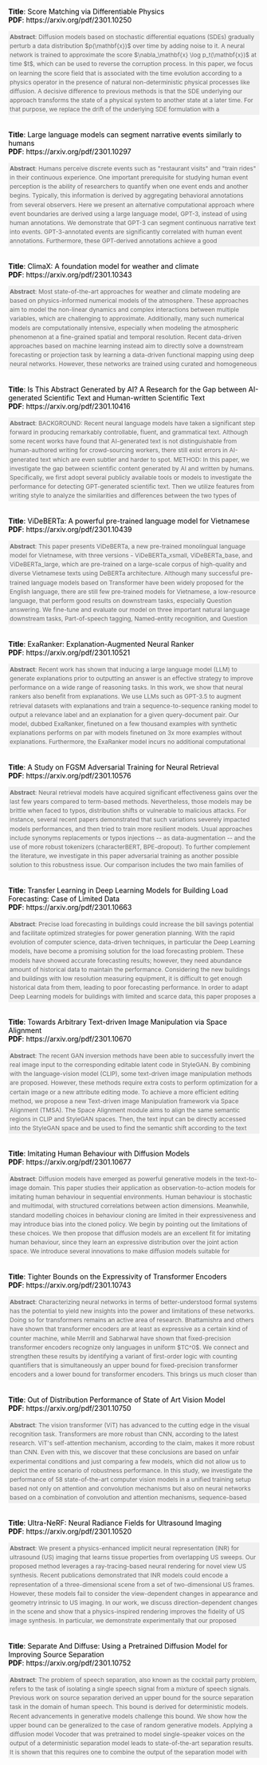 <html>
        <body>
        <p style="color: black; font-size: 14px; text-align: left; visibility: visible;"><b style="visibility: visible;">Title</b>: Score Matching via Differentiable Physics<br style="visibility: visible;"/><b style="visibility: visible;">PDF</b>: https://arxiv.org/pdf/2301.10250<br style="visibility: visible;"/></p><section style="margin-right: auto; margin-left: auto; padding: 0.2em; max-width: 100%; box-sizing: border-box; height: 12em; color: rgb(102, 101, 101); font-size: 14px; line-height: 1.3em; overflow: auto; overflow-wrap: break-word !important; background: rgb(240, 240, 240); text-align: left; visibility: visible;">
        <span style="font-size: 12px; visibility: visible;">
        <b style="visibility: visible;">Abstract</b>: Diffusion models based on stochastic differential equations (SDEs) gradually perturb a data distribution $p(\mathbf{x})$ over time by adding noise to it. A neural network is trained to approximate the score $\nabla_\mathbf{x} \log p_t(\mathbf{x})$ at time $t$, which can be used to reverse the corruption process. In this paper, we focus on learning the score field that is associated with the time evolution according to a physics operator in the presence of natural non-deterministic physical processes like diffusion. A decisive difference to previous methods is that the SDE underlying our approach transforms the state of a physical system to another state at a later time. For that purpose, we replace the drift of the underlying SDE formulation with a differentiable simulator or a neural network approximation of the physics. We propose different training strategies based on the so-called probability flow ODE to fit a training set of simulation trajectories and discuss their relation to the score matching objective. For inference, we sample plausible trajectories that evolve towards a given end state using the reverse-time SDE and demonstrate the competitiveness of our approach for different challenging inverse problems. <br style="visibility: visible;"/></span>
        </section><br style="visibility: visible;"/><p style="color: black; font-size: 14px; text-align: left; visibility: visible;"><b style="visibility: visible;">Title</b>: Large language models can segment narrative events similarly to humans<br style="visibility: visible;"/><b style="visibility: visible;">PDF</b>: https://arxiv.org/pdf/2301.10297<br style="visibility: visible;"/></p><section style="margin-right: auto; margin-left: auto; padding: 0.2em; max-width: 100%; box-sizing: border-box; height: 12em; color: rgb(102, 101, 101); font-size: 14px; line-height: 1.3em; overflow: auto; overflow-wrap: break-word !important; background: rgb(240, 240, 240); text-align: left; visibility: visible;">
        <span style="font-size: 12px; visibility: visible;">
        <b style="visibility: visible;">Abstract</b>: Humans perceive discrete events such as "restaurant visits" and "train rides" in their continuous experience. One important prerequisite for studying human event perception is the ability of researchers to quantify when one event ends and another begins. Typically, this information is derived by aggregating behavioral annotations from several observers. Here we present an alternative computational approach where event boundaries are derived using a large language model, GPT-3, instead of using human annotations. We demonstrate that GPT-3 can segment continuous narrative text into events. GPT-3-annotated events are significantly correlated with human event annotations. Furthermore, these GPT-derived annotations achieve a good approximation of the "consensus" solution (obtained by averaging across human annotations); the boundaries identified by GPT-3 are closer to the consensus, on average, than boundaries identified by individual human annotators. This finding suggests that GPT-3 provides a feasible solution for automated event annotations, and it demonstrates a further parallel between human cognition and prediction in large language models. In the future, GPT-3 may thereby help to elucidate the principles underlying human event perception. <br style="visibility: visible;"/></span>
        </section><br style="visibility: visible;"/><p style="color: black; font-size: 14px; text-align: left; visibility: visible;"><b style="visibility: visible;">Title</b>: ClimaX: A foundation model for weather and climate<br style="visibility: visible;"/><b style="visibility: visible;">PDF</b>: https://arxiv.org/pdf/2301.10343<br style="visibility: visible;"/></p><section style="margin-right: auto; margin-left: auto; padding: 0.2em; max-width: 100%; box-sizing: border-box; height: 12em; color: rgb(102, 101, 101); font-size: 14px; line-height: 1.3em; overflow: auto; overflow-wrap: break-word !important; background: rgb(240, 240, 240); text-align: left; visibility: visible;">
        <span style="font-size: 12px; visibility: visible;">
        <b style="visibility: visible;">Abstract</b>: Most state-of-the-art approaches for weather and climate modeling are based on physics-informed numerical models of the atmosphere. These approaches aim to model the non-linear dynamics and complex interactions between multiple variables, which are challenging to approximate. Additionally, many such numerical models are computationally intensive, especially when modeling the atmospheric phenomenon at a fine-grained spatial and temporal resolution. Recent data-driven approaches based on machine learning instead aim to directly solve a downstream forecasting or projection task by learning a data-driven functional mapping using deep neural networks. However, these networks are trained using curated and homogeneous climate datasets for specific spatiotemporal tasks, and thus lack the generality of numerical models. We develop and demonstrate ClimaX, a flexible and generalizable deep learning model for weather and climate science that can be trained using heterogeneous datasets spanning different variables, spatio-temporal coverage, and physical groundings. ClimaX extends the Transformer architecture with novel encoding and aggregation blocks that allow effective use of available compute while maintaining general utility. ClimaX is pre-trained with a self-supervised learning objective on climate datasets derived from CMIP6. The pre-trained ClimaX can then be fine-tuned to address a breadth of climate and weather tasks, including those that involve atmospheric variables and spatio-temporal scales unseen during pretraining. Compared to existing data-driven baselines, we show that this generality in ClimaX results in superior performance on benchmarks for weather forecasting and climate projections, even when pretrained at lower resolutions and compute budgets. <br style="visibility: visible;"/></span>
        </section><br style="visibility: visible;"/><p style="color: black; font-size: 14px; text-align: left; visibility: visible;"><b style="visibility: visible;">Title</b>: Is This Abstract Generated by AI? A Research for the Gap between  AI-generated Scientific Text and Human-written Scientific Text<br style="visibility: visible;"/><b style="visibility: visible;">PDF</b>: https://arxiv.org/pdf/2301.10416<br style="visibility: visible;"/></p><section style="margin-right: auto; margin-left: auto; padding: 0.2em; max-width: 100%; box-sizing: border-box; height: 12em; color: rgb(102, 101, 101); font-size: 14px; line-height: 1.3em; overflow: auto; overflow-wrap: break-word !important; background: rgb(240, 240, 240); text-align: left; visibility: visible;">
        <span style="font-size: 12px; visibility: visible;">
        <b style="visibility: visible;">Abstract</b>: BACKGROUND: Recent neural language models have taken a significant step forward in producing remarkably controllable, fluent, and grammatical text. Although some recent works have found that AI-generated text is not distinguishable from human-authored writing for crowd-sourcing workers, there still exist errors in AI-generated text which are even subtler and harder to spot. METHOD: In this paper, we investigate the gap between scientific content generated by AI and written by humans. Specifically, we first adopt several publicly available tools or models to investigate the performance for detecting GPT-generated scientific text. Then we utilize features from writing style to analyze the similarities and differences between the two types of content. Furthermore, more complex and deep perspectives, such as consistency, coherence, language redundancy, and factual errors, are also taken into consideration for in-depth analysis. RESULT: The results suggest that while AI has the potential to generate scientific content that is as accurate as human-written content, there is still a gap in terms of depth and overall quality. AI-generated scientific content is more likely to contain errors in language redundancy and factual issues. CONCLUSION: We find that there exists a ``writing style'' gap between AI-generated scientific text and human-written scientific text. Moreover, based on the analysis result, we summarize a series of model-agnostic or distribution-agnostic features, which could be utilized to unknown or novel domain distribution and different generation methods. Future research should focus on not only improving the capabilities of AI models to produce high-quality content but also examining and addressing ethical and security concerns related to the generation and the use of AI-generated content. <br style="visibility: visible;"/></span>
        </section><br style="visibility: visible;"/><p style="color: black; font-size: 14px; text-align: left; visibility: visible;"><b style="visibility: visible;">Title</b>: ViDeBERTa: A powerful pre-trained language model for Vietnamese<br style="visibility: visible;"/><b style="visibility: visible;">PDF</b>: https://arxiv.org/pdf/2301.10439<br style="visibility: visible;"/></p><section style="margin-right: auto; margin-left: auto; padding: 0.2em; max-width: 100%; box-sizing: border-box; height: 12em; color: rgb(102, 101, 101); font-size: 14px; line-height: 1.3em; overflow: auto; overflow-wrap: break-word !important; background: rgb(240, 240, 240); text-align: left; visibility: visible;">
        <span style="font-size: 12px; visibility: visible;">
        <b style="visibility: visible;">Abstract</b>: This paper presents ViDeBERTa, a new pre-trained monolingual language model for Vietnamese, with three versions - ViDeBERTa_xsmall, ViDeBERTa_base, and ViDeBERTa_large, which are pre-trained on a large-scale corpus of high-quality and diverse Vietnamese texts using DeBERTa architecture. Although many successful pre-trained language models based on Transformer have been widely proposed for the English language, there are still few pre-trained models for Vietnamese, a low-resource language, that perform good results on downstream tasks, especially Question answering. We fine-tune and evaluate our model on three important natural language downstream tasks, Part-of-speech tagging, Named-entity recognition, and Question answering. The empirical results demonstrate that ViDeBERTa with far fewer parameters surpasses the previous state-of-the-art models on multiple Vietnamese-specific natural language understanding tasks. Notably, ViDeBERTa_base with 86M parameters, which is only about 23% of PhoBERT_large with 370M parameters, still performs the same or better results than the previous state-of-the-art model. Our ViDeBERTa models are available at: https://github.com/HySonLab/ViDeBERTa. <br style="visibility: visible;"/></span>
        </section><br style="visibility: visible;"/><p style="color: black; font-size: 14px; text-align: left; visibility: visible;"><b style="visibility: visible;">Title</b>: ExaRanker: Explanation-Augmented Neural Ranker<br style="visibility: visible;"/><b style="visibility: visible;">PDF</b>: https://arxiv.org/pdf/2301.10521<br style="visibility: visible;"/></p><section style="margin-right: auto; margin-left: auto; padding: 0.2em; max-width: 100%; box-sizing: border-box; height: 12em; color: rgb(102, 101, 101); font-size: 14px; line-height: 1.3em; overflow: auto; overflow-wrap: break-word !important; background: rgb(240, 240, 240); text-align: left; visibility: visible;">
        <span style="font-size: 12px; visibility: visible;">
        <b style="visibility: visible;">Abstract</b>: Recent work has shown that inducing a large language model (LLM) to generate explanations prior to outputting an answer is an effective strategy to improve performance on a wide range of reasoning tasks. In this work, we show that neural rankers also benefit from explanations. We use LLMs such as GPT-3.5 to augment retrieval datasets with explanations and train a sequence-to-sequence ranking model to output a relevance label and an explanation for a given query-document pair. Our model, dubbed ExaRanker, finetuned on a few thousand examples with synthetic explanations performs on par with models finetuned on 3x more examples without explanations. Furthermore, the ExaRanker model incurs no additional computational cost during ranking and allows explanations to be requested on demand. <br style="visibility: visible;"/></span>
        </section><br style="visibility: visible;"/><p style="color: black; font-size: 14px; text-align: left; visibility: visible;"><b style="visibility: visible;">Title</b>: A Study on FGSM Adversarial Training for Neural Retrieval<br style="visibility: visible;"/><b style="visibility: visible;">PDF</b>: https://arxiv.org/pdf/2301.10576<br style="visibility: visible;"/></p><section style="margin-right: auto; margin-left: auto; padding: 0.2em; max-width: 100%; box-sizing: border-box; height: 12em; color: rgb(102, 101, 101); font-size: 14px; line-height: 1.3em; overflow: auto; overflow-wrap: break-word !important; background: rgb(240, 240, 240); text-align: left; visibility: visible;">
        <span style="font-size: 12px; visibility: visible;">
        <b style="visibility: visible;">Abstract</b>: Neural retrieval models have acquired significant effectiveness gains over the last few years compared to term-based methods. Nevertheless, those models may be brittle when faced to typos, distribution shifts or vulnerable to malicious attacks. For instance, several recent papers demonstrated that such variations severely impacted models performances, and then tried to train more resilient models. Usual approaches include synonyms replacements or typos injections -- as data-augmentation -- and the use of more robust tokenizers (characterBERT, BPE-dropout). To further complement the literature, we investigate in this paper adversarial training as another possible solution to this robustness issue. Our comparison includes the two main families of BERT-based neural retrievers, i.e. dense and sparse, with and without distillation techniques. We then demonstrate that one of the most simple adversarial training techniques -- the Fast Gradient Sign Method (FGSM) -- can improve first stage rankers robustness and effectiveness. In particular, FGSM increases models performances on both in-domain and out-of-domain distributions, and also on queries with typos, for multiple neural retrievers. <br style="visibility: visible;"/></span>
        </section><br style="visibility: visible;"/><p style="color: black; font-size: 14px; text-align: left; visibility: visible;"><b style="visibility: visible;">Title</b>: Transfer Learning in Deep Learning Models for Building Load Forecasting:  Case of Limited Data<br style="visibility: visible;"/><b style="visibility: visible;">PDF</b>: https://arxiv.org/pdf/2301.10663<br style="visibility: visible;"/></p><section style="margin-right: auto; margin-left: auto; padding: 0.2em; max-width: 100%; box-sizing: border-box; height: 12em; color: rgb(102, 101, 101); font-size: 14px; line-height: 1.3em; overflow: auto; overflow-wrap: break-word !important; background: rgb(240, 240, 240); text-align: left; visibility: visible;">
        <span style="font-size: 12px; visibility: visible;">
        <b style="visibility: visible;">Abstract</b>: Precise load forecasting in buildings could increase the bill savings potential and facilitate optimized strategies for power generation planning. With the rapid evolution of computer science, data-driven techniques, in particular the Deep Learning models, have become a promising solution for the load forecasting problem. These models have showed accurate forecasting results; however, they need abundance amount of historical data to maintain the performance. Considering the new buildings and buildings with low resolution measuring equipment, it is difficult to get enough historical data from them, leading to poor forecasting performance. In order to adapt Deep Learning models for buildings with limited and scarce data, this paper proposes a Building-to-Building Transfer Learning framework to overcome the problem and enhance the performance of Deep Learning models. The transfer learning approach was applied to a new technique known as Transformer model due to its efficacy in capturing data trends. The performance of the algorithm was tested on a large commercial building with limited data. The result showed that the proposed approach improved the forecasting accuracy by 56.8% compared to the case of conventional deep learning where training from scratch is used. The paper also compared the proposed Transformer model to other sequential deep learning models such as Long-short Term Memory (LSTM) and Recurrent Neural Network (RNN). The accuracy of the transformer model outperformed other models by reducing the root mean square error to 0.009, compared to LSTM with 0.011 and RNN with 0.051. <br style="visibility: visible;"/></span>
        </section><br style="visibility: visible;"/><p style="color: black; font-size: 14px; text-align: left; visibility: visible;"><b style="visibility: visible;">Title</b>: Towards Arbitrary Text-driven Image Manipulation via Space Alignment<br style="visibility: visible;"/><b style="visibility: visible;">PDF</b>: https://arxiv.org/pdf/2301.10670<br style="visibility: visible;"/></p><section style="margin-right: auto; margin-left: auto; padding: 0.2em; max-width: 100%; box-sizing: border-box; height: 12em; color: rgb(102, 101, 101); font-size: 14px; line-height: 1.3em; overflow: auto; overflow-wrap: break-word !important; background: rgb(240, 240, 240); text-align: left; visibility: visible;">
        <span style="font-size: 12px; visibility: visible;">
        <b style="visibility: visible;">Abstract</b>: The recent GAN inversion methods have been able to successfully invert the real image input to the corresponding editable latent code in StyleGAN. By combining with the language-vision model (CLIP), some text-driven image manipulation methods are proposed. However, these methods require extra costs to perform optimization for a certain image or a new attribute editing mode. To achieve a more efficient editing method, we propose a new Text-driven image Manipulation framework via Space Alignment (TMSA). The Space Alignment module aims to align the same semantic regions in CLIP and StyleGAN spaces. Then, the text input can be directly accessed into the StyleGAN space and be used to find the semantic shift according to the text description. The framework can support arbitrary image editing mode without additional cost. Our work provides the user with an interface to control the attributes of a given image according to text input and get the result in real time. Ex tensive experiments demonstrate our superior performance over prior works. <br style="visibility: visible;"/></span>
        </section><br style="visibility: visible;"/><p style="color: black; font-size: 14px; text-align: left; visibility: visible;"><b style="visibility: visible;">Title</b>: Imitating Human Behaviour with Diffusion Models<br style="visibility: visible;"/><b style="visibility: visible;">PDF</b>: https://arxiv.org/pdf/2301.10677<br style="visibility: visible;"/></p><section style="margin-right: auto; margin-left: auto; padding: 0.2em; max-width: 100%; box-sizing: border-box; height: 12em; color: rgb(102, 101, 101); font-size: 14px; line-height: 1.3em; overflow: auto; overflow-wrap: break-word !important; background: rgb(240, 240, 240); text-align: left; visibility: visible;">
        <span style="font-size: 12px; visibility: visible;">
        <b style="visibility: visible;">Abstract</b>: Diffusion models have emerged as powerful generative models in the text-to-image domain. This paper studies their application as observation-to-action models for imitating human behaviour in sequential environments. Human behaviour is stochastic and multimodal, with structured correlations between action dimensions. Meanwhile, standard modelling choices in behaviour cloning are limited in their expressiveness and may introduce bias into the cloned policy. We begin by pointing out the limitations of these choices. We then propose that diffusion models are an excellent fit for imitating human behaviour, since they learn an expressive distribution over the joint action space. We introduce several innovations to make diffusion models suitable for sequential environments; designing suitable architectures, investigating the role of guidance, and developing reliable sampling strategies. Experimentally, diffusion models closely match human demonstrations in a simulated robotic control task and a modern 3D gaming environment. <br style="visibility: visible;"/></span>
        </section><br style="visibility: visible;"/><p style="color: black; font-size: 14px; text-align: left; visibility: visible;"><b style="visibility: visible;">Title</b>: Tighter Bounds on the Expressivity of Transformer Encoders<br style="visibility: visible;"/><b style="visibility: visible;">PDF</b>: https://arxiv.org/pdf/2301.10743<br style="visibility: visible;"/></p><section style="margin-right: auto; margin-left: auto; padding: 0.2em; max-width: 100%; box-sizing: border-box; height: 12em; color: rgb(102, 101, 101); font-size: 14px; line-height: 1.3em; overflow: auto; overflow-wrap: break-word !important; background: rgb(240, 240, 240); text-align: left; visibility: visible;">
        <span style="font-size: 12px; visibility: visible;">
        <b style="visibility: visible;">Abstract</b>: Characterizing neural networks in terms of better-understood formal systems has the potential to yield new insights into the power and limitations of these networks. Doing so for transformers remains an active area of research. Bhattamishra and others have shown that transformer encoders are at least as expressive as a certain kind of counter machine, while Merrill and Sabharwal have shown that fixed-precision transformer encoders recognize only languages in uniform $TC^0$. We connect and strengthen these results by identifying a variant of first-order logic with counting quantifiers that is simultaneously an upper bound for fixed-precision transformer encoders and a lower bound for transformer encoders. This brings us much closer than before to an exact characterization of the languages that transformer encoders recognize. <br style="visibility: visible;"/></span>
        </section><br style="visibility: visible;"/><p style="color: black; font-size: 14px; text-align: left; visibility: visible;"><b style="visibility: visible;">Title</b>: Out of Distribution Performance of State of Art Vision Model<br style="visibility: visible;"/><b style="visibility: visible;">PDF</b>: https://arxiv.org/pdf/2301.10750<br style="visibility: visible;"/></p><section style="margin-right: auto; margin-left: auto; padding: 0.2em; max-width: 100%; box-sizing: border-box; height: 12em; color: rgb(102, 101, 101); font-size: 14px; line-height: 1.3em; overflow: auto; overflow-wrap: break-word !important; background: rgb(240, 240, 240); text-align: left; visibility: visible;">
        <span style="font-size: 12px; visibility: visible;">
        <b style="visibility: visible;">Abstract</b>: The vision transformer (ViT) has advanced to the cutting edge in the visual recognition task. Transformers are more robust than CNN, according to the latest research. ViT's self-attention mechanism, according to the claim, makes it more robust than CNN. Even with this, we discover that these conclusions are based on unfair experimental conditions and just comparing a few models, which did not allow us to depict the entire scenario of robustness performance. In this study, we investigate the performance of 58 state-of-the-art computer vision models in a unified training setup based not only on attention and convolution mechanisms but also on neural networks based on a combination of convolution and attention mechanisms, sequence-based model, complementary search, and network-based method. Our research demonstrates that robustness depends on the training setup and model types, and performance varies based on out-of-distribution type. Our research will aid the community in better understanding and benchmarking the robustness of computer vision models. <br style="visibility: visible;"/></span>
        </section><br style="visibility: visible;"/><p style="color: black; font-size: 14px; text-align: left; visibility: visible;"><b style="visibility: visible;">Title</b>: Ultra-NeRF: Neural Radiance Fields for Ultrasound Imaging<br style="visibility: visible;"/><b style="visibility: visible;">PDF</b>: https://arxiv.org/pdf/2301.10520<br style="visibility: visible;"/></p><section style="margin-right: auto; margin-left: auto; padding: 0.2em; max-width: 100%; box-sizing: border-box; height: 12em; color: rgb(102, 101, 101); font-size: 14px; line-height: 1.3em; overflow: auto; overflow-wrap: break-word !important; background: rgb(240, 240, 240); text-align: left; visibility: visible;">
        <span style="font-size: 12px; visibility: visible;">
        <b style="visibility: visible;">Abstract</b>: We present a physics-enhanced implicit neural representation (INR) for ultrasound (US) imaging that learns tissue properties from overlapping US sweeps. Our proposed method leverages a ray-tracing-based neural rendering for novel view US synthesis. Recent publications demonstrated that INR models could encode a representation of a three-dimensional scene from a set of two-dimensional US frames. However, these models fail to consider the view-dependent changes in appearance and geometry intrinsic to US imaging. In our work, we discuss direction-dependent changes in the scene and show that a physics-inspired rendering improves the fidelity of US image synthesis. In particular, we demonstrate experimentally that our proposed method generates geometrically accurate B-mode images for regions with ambiguous representation owing to view-dependent differences of the US images. We conduct our experiments using simulated B-mode US sweeps of the liver and acquired US sweeps of a spine phantom tracked with a robotic arm. The experiments corroborate that our method generates US frames that enable consistent volume compounding from previously unseen views. To the best of our knowledge, the presented work is the first to address view-dependent US image synthesis using INR. <br style="visibility: visible;"/></span>
        </section><br style="visibility: visible;"/><p style="color: black; font-size: 14px; text-align: left; visibility: visible;"><b style="visibility: visible;">Title</b>: Separate And Diffuse: Using a Pretrained Diffusion Model for Improving  Source Separation<br style="visibility: visible;"/><b style="visibility: visible;">PDF</b>: https://arxiv.org/pdf/2301.10752<br style="visibility: visible;"/></p><section style="margin-right: auto; margin-left: auto; padding: 0.2em; max-width: 100%; box-sizing: border-box; height: 12em; color: rgb(102, 101, 101); font-size: 14px; line-height: 1.3em; overflow: auto; overflow-wrap: break-word !important; background: rgb(240, 240, 240); text-align: left; visibility: visible;">
        <span style="font-size: 12px; visibility: visible;">
        <b style="visibility: visible;">Abstract</b>: The problem of speech separation, also known as the cocktail party problem, refers to the task of isolating a single speech signal from a mixture of speech signals. Previous work on source separation derived an upper bound for the source separation task in the domain of human speech. This bound is derived for deterministic models. Recent advancements in generative models challenge this bound. We show how the upper bound can be generalized to the case of random generative models. Applying a diffusion model Vocoder that was pretrained to model single-speaker voices on the output of a deterministic separation model leads to state-of-the-art separation results. It is shown that this requires one to combine the output of the separation model with that of the diffusion model. In our method, a linear combination is performed, in the frequency domain, using weights that are inferred by a learned model. We show state-of-the-art results on 2, 3, 5, 10, and 20 speakers on multiple benchmarks. In particular, for two speakers, our method is able to surpass what was previously considered the upper performance bound. <br style="visibility: visible;"/></span>
        </section><br style="visibility: visible;"/></body>
        </html>
